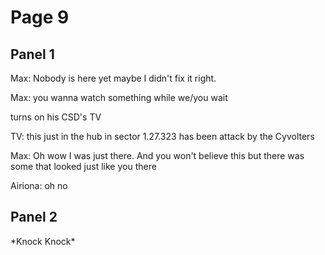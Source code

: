 # Page 9
## Panel 1
Max: Nobody is here yet maybe I didn't fix it right.

 Max: you wanna watch something while we/you wait

 turns on his CSD's TV 

 TV: this just in the hub in sector 1.27.323 has been attack by the Cyvolters
 
Max: Oh wow I was just there. And you won't believe this but there was some that looked just like you there

Airiona: oh no 

## Panel 2
\*Knock Knock\*